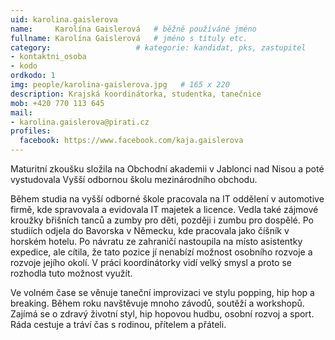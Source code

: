 ```yaml
---
uid: karolina.gaislerova
name:     Karolína Gaislerová  	# běžně používáné jméno
fullname: Karolína Gaislerová  	# jméno s tituly etc.
category:                 	# kategorie: kandidat, pks, zastupitel
- kontaktni_osoba
- kodo
ordkodo: 1
img: people/karolina-gaislerova.jpg   # 165 x 220
description: Krajská koordinátorka, studentka, tanečnice            	# kratký popis, max 160 znaků
mob: +420 770 113 645
mail:
- karolina.gaislerova@pirati.cz
profiles:
  facebook: https://www.facebook.com/kaja.gaislerova
---
```


Maturitní zkoušku složila na Obchodní akademii v Jablonci nad Nisou a poté vystudovala Vyšší odbornou školu mezinárodního obchodu.

Během studia na vyšší odborné škole pracovala na IT oddělení v automotive firmě, kde spravovala a evidovala IT majetek a licence. Vedla také zájmové kroužky břišních tanců a zumby pro děti, později i zumbu pro dospělé. Po studiích odjela do Bavorska v Německu, kde pracovala jako číšník v horském hotelu. Po návratu ze zahraničí nastoupila na místo asistentky expedice, ale cítila, že tato pozice jí nenabízí možnost osobního rozvoje a rozvoje jejího okolí. V práci koordinátorky vidí velký smysl a proto se rozhodla tuto možnost využít.

Ve volném čase se věnuje taneční improvizaci ve stylu popping, hip hop a breaking. Během roku navštěvuje mnoho závodů, soutěží a workshopů. Zajímá se o zdravý životní styl, hip hopovou hudbu, osobní rozvoj a sport. Ráda cestuje a tráví čas s rodinou, přítelem a přáteli.